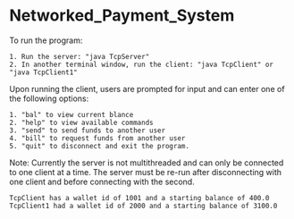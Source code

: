 # Networked_Payment_System

To run the program: 
	
	1. Run the server: "java TcpServer"
	2. In another terminal window, run the client: "java TcpClient" or "java TcpClient1"

Upon running the client, users are prompted for input and can enter one of the following options:

	1. "bal" to view current blance
	2. "help" to view available commands
	3. "send" to send funds to another user
	4. "bill" to request funds from another user
	5. "quit" to disconnect and exit the program.


Note: Currently the server is not multithreaded and can only be connected to one client at a time. The server must be re-run after disconnecting with one client and before connecting with the second. 

	TcpClient has a wallet id of 1001 and a starting balance of 400.0
	TcpClient1 had a wallet id of 2000 and a starting balance of 3100.0

	